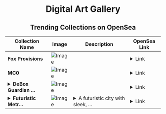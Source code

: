 <div align="center">

# Digital Art Gallery

## Trending Collections on OpenSea

| Collection Name                       | Image                                                                                     | Description                       | OpenSea Link                                                                                          |
|---------------------------------------|-------------------------------------------------------------------------------------------|-----------------------------------|--------------------------------------------------------------------------------------------------------|
| **Fox Provisions** | ![Image](https://i.seadn.io/s/raw/files/51c859987a5a5f56e8afcc9595643abf.jpg?w=500&auto=format?w=200&auto=format) |  | <details><summary>Link</summary>[Fox Provisions](https://opensea.io/collection/fox-provisions)</details> |
| **MC0** | ![Image](https://i.seadn.io/s/raw/files/e2a27dddaa6e7b5a430279a0531bedf2.gif?w=500&auto=format?w=200&auto=format) |  | <details><summary>Link</summary>[MC0](https://opensea.io/collection/mc0-3)</details> |
| **<details><summary>DeBox Guardian ...</summary>DeBox Guardian Shark</details>** | ![Image](https://i.seadn.io/s/raw/files/4ded9ec733be93fbb2b1bf40838ac642.jpg?w=500&auto=format?w=200&auto=format) |  | <details><summary>Link</summary>[DeBox Guardian Shark](https://opensea.io/collection/debox-guardian-shark)</details> |
| **<details><summary>Futuristic Metr...</summary>Futuristic Metropolis</details>** | ![Image](https://i.seadn.io/s/raw/files/f01de90e41e69f196aeb10a5c382835b.webp?w=500&auto=format?w=200&auto=format) | <details><summary>A futuristic city with sleek, ...</summary>A futuristic city with sleek, metallic buildings, flying vehicles, and a glowing blue sky</details> | <details><summary>Link</summary>[Futuristic Metropolis](https://opensea.io/collection/futuristic-metropolis-2)</details> |

</div>
